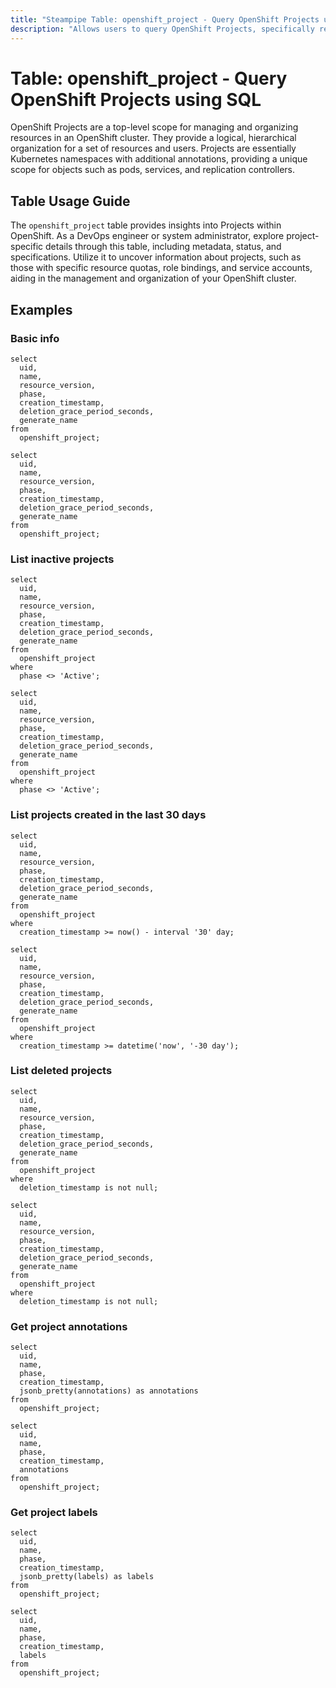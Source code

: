 ```yaml
---
title: "Steampipe Table: openshift_project - Query OpenShift Projects using SQL"
description: "Allows users to query OpenShift Projects, specifically retrieving details about project metadata, status, and specifications."
---
```


# Table: openshift_project - Query OpenShift Projects using SQL

OpenShift Projects are a top-level scope for managing and organizing resources in an OpenShift cluster. They provide a logical, hierarchical organization for a set of resources and users. Projects are essentially Kubernetes namespaces with additional annotations, providing a unique scope for objects such as pods, services, and replication controllers.

## Table Usage Guide

The `openshift_project` table provides insights into Projects within OpenShift. As a DevOps engineer or system administrator, explore project-specific details through this table, including metadata, status, and specifications. Utilize it to uncover information about projects, such as those with specific resource quotas, role bindings, and service accounts, aiding in the management and organization of your OpenShift cluster.

## Examples

### Basic info

```sql+postgres
select
  uid,
  name,
  resource_version,
  phase,
  creation_timestamp,
  deletion_grace_period_seconds,
  generate_name
from
  openshift_project;
```

```sql+sqlite
select
  uid,
  name,
  resource_version,
  phase,
  creation_timestamp,
  deletion_grace_period_seconds,
  generate_name
from
  openshift_project;
```

### List inactive projects

```sql+postgres
select
  uid,
  name,
  resource_version,
  phase,
  creation_timestamp,
  deletion_grace_period_seconds,
  generate_name
from
  openshift_project
where
  phase <> 'Active';
```

```sql+sqlite
select
  uid,
  name,
  resource_version,
  phase,
  creation_timestamp,
  deletion_grace_period_seconds,
  generate_name
from
  openshift_project
where
  phase <> 'Active';
```

### List projects created in the last 30 days

```sql+postgres
select
  uid,
  name,
  resource_version,
  phase,
  creation_timestamp,
  deletion_grace_period_seconds,
  generate_name
from
  openshift_project
where
  creation_timestamp >= now() - interval '30' day;
```

```sql+sqlite
select
  uid,
  name,
  resource_version,
  phase,
  creation_timestamp,
  deletion_grace_period_seconds,
  generate_name
from
  openshift_project
where
  creation_timestamp >= datetime('now', '-30 day');
```

### List deleted projects

```sql+postgres
select
  uid,
  name,
  resource_version,
  phase,
  creation_timestamp,
  deletion_grace_period_seconds,
  generate_name
from
  openshift_project
where
  deletion_timestamp is not null;
```

```sql+sqlite
select
  uid,
  name,
  resource_version,
  phase,
  creation_timestamp,
  deletion_grace_period_seconds,
  generate_name
from
  openshift_project
where
  deletion_timestamp is not null;
```

### Get project annotations

```sql+postgres
select
  uid,
  name,
  phase,
  creation_timestamp,
  jsonb_pretty(annotations) as annotations
from
  openshift_project;
```

```sql+sqlite
select
  uid,
  name,
  phase,
  creation_timestamp,
  annotations
from
  openshift_project;
```

### Get project labels

```sql+postgres
select
  uid,
  name,
  phase,
  creation_timestamp,
  jsonb_pretty(labels) as labels
from
  openshift_project;
```

```sql+sqlite
select
  uid,
  name,
  phase,
  creation_timestamp,
  labels
from
  openshift_project;
```
